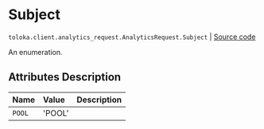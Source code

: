 # Subject
`toloka.client.analytics_request.AnalyticsRequest.Subject` | [Source code](https://github.com/Toloka/toloka-kit/blob/v1.2.0.post1/src/client/analytics_request.py#L32)

An enumeration.

## Attributes Description

| Name | Value | Description |
| :------| :-----------| :----------| 
`POOL`|'POOL'|
